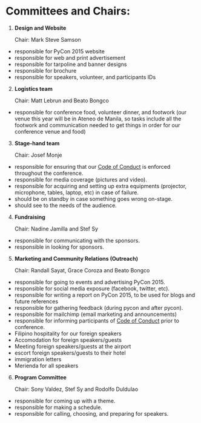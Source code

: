 Committees and Chairs:
=====================

1. **Design and Website**

   Chair: Mark Steve Samson
  * responsible for PyCon 2015 website
  * responsible for web and print advertisement
  * responsible for tarpoline and banner designs
  * responsible for brochure
  * responsible for speakers, volunteer, and participants IDs

2. **Logistics team**

   Chair: Matt Lebrun and Beato Bongco
  * responsible for conference food, volunteer dinner, and footwork (our venue this year will be in Ateneo de Manila, so tasks include all the footwork and communication needed to get things in order for our conference venue and food)

3. **Stage-hand team**

   Chair: Josef Monje
  * responsible for ensuring that our [Code of Conduct](http://pycon-2014.python.ph/pages/code-of-conduct.html) is enforced throughout the conference.
  * responsible for media coverage (pictures and video).
  * responsible for acquiring and setting up extra equipments (projector, microphone, tables, laptop, etc) in case of failure.
  * should be on standby in case something goes wrong on-stage.
  * should see to the needs of the audience.

4. **Fundraising**

   Chair: Nadine Jamilla and Stef Sy
  * responsible for communicating with the sponsors. 
  * responsible in looking for sponsors.

5. **Marketing and Community Relations (Outreach)**

   Chair: Randall Sayat, Grace Coroza and Beato Bongco
  * responsible for going to events and advertising PyCon 2015.
  * responsible for social media exposure (facebook, twitter, etc).
  * responsible for writing a report on PyCon 2015, to be used for blogs and future references
  * responsible for gathering feedback (during pycon and after pycon).
  * responsible for mailchimp (email marketing and announcements)
  * responsible for informing participants of [Code of Conduct](http://pycon-2014.python.ph/pages/code-of-conduct.html) prior to conference.
  * Filipino hospitality for our foreign speakers 
   * Accomodation for foreign speakers/guests 
   * Meeting foreign speakers/guests at the airport
   * escort foreign speakers/guests to their hotel
   * immigration letters
   * Merienda for all speakers

6. **Program Committee**

   Chair: Sony Valdez, Stef Sy and Rodolfo Duldulao
  * responsible for coming up with a theme.
  * responsible for making a schedule.
  * responsible for calling, choosing, and preparing for speakers.
